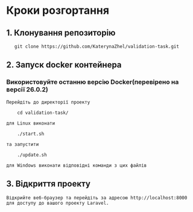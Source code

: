 # Кроки розгортання

## 1. Клонування репозиторію

       git clone https://github.com/KaterynaZhel/validation-task.git

## 2. Запуск docker контейнера

### Використовуйте останню версію Docker(перевірено на версії 26.0.2)

    Перейдіть до директорії проекту

        cd validation-task/

    для Linux виконати

        ./start.sh

    та запустити

        ./update.sh

    для Windows виконати відповідні команди з цих файлів

## 3. Відкриття проекту

    Відкрийте веб-браузер та перейдіть за адресою http://localhost:8000 для доступу до вашого проекту Laravel.
